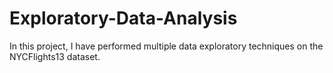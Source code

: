 # Exploratory-Data-Analysis
In this project, I have performed multiple data exploratory techniques on the NYCFlights13 dataset.
